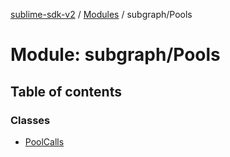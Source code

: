 [sublime-sdk-v2](../README.md) / [Modules](../modules.md) / subgraph/Pools

# Module: subgraph/Pools

## Table of contents

### Classes

- [PoolCalls](../classes/subgraph_Pools.PoolCalls.md)
